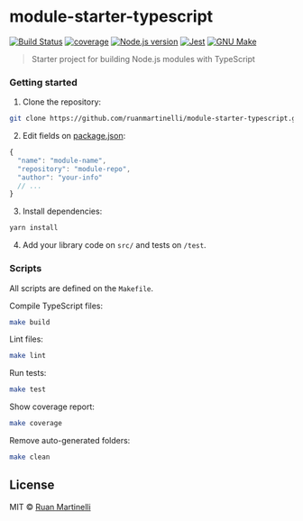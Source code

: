 # module-starter-typescript

[![Build Status][travis]](https://travis-ci.org/ruanmartinelli/module-starter-typescript)
[![coverage][codecov]](https://codecov.io/gh/ruanmartinelli/module-starter-typescript)
[![Node.js version][node-version]][node-version]
[![Jest][jest]][jest]
[![GNU Make][make]][make]

> Starter project for building Node.js modules with TypeScript

### Getting started

1. Clone the repository:

```bash
git clone https://github.com/ruanmartinelli/module-starter-typescript.git <name>
```

2. Edit fields on [package.json](./package.json):

```js
{
  "name": "module-name",
  "repository": "module-repo",
  "author": "your-info"
  // ...
}
```

3. Install dependencies:

```bash
yarn install
```

4. Add your library code on `src/` and tests on `/test`.

### Scripts

All scripts are defined on the `Makefile`.

Compile TypeScript files:

```bash
make build
```

Lint files:

```bash
make lint
```

Run tests:

```bash
make test
```

Show coverage report:

```bash
make coverage
```

Remove auto-generated folders:

```bash
make clean
```

## License

MIT © [Ruan Martinelli](https://github.com/ruanmartinelli)

<!-- Badges -->

[node-version]: https://img.shields.io/badge/Node.js->=6-brightgreen.svg
[jest]: https://img.shields.io/badge/tested_with-jest-99424f.svg
[make]: https://img.shields.io/badge/Built%20with-GNU%20Make-brightgreen.svg
[travis]: https://travis-ci.org/ruanmartinelli/module-starter-typescript.svg?branch=master
[codecov]: https://codecov.io/gh/ruanmartinelli/module-starter-typescript/branch/master/graph/badge.svg
